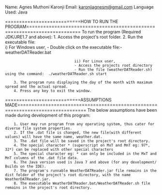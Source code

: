 Name: Agnes Muthoni Karonji
Email: karonjiagnesm@gmail.com
Language Used: Java

===========================HOW TO RUN THE PROGRAM=========================================================================
To run the program (Required JDK/JRE1.7 and above):
		1. Access the project's root folder.
		2. Run the executable file:  
									i) For Windows user, 
								    - Double click on the executable file:- weatherDATReader.bat
									
									ii) For Linux user,
									- Access the projects root directory
									- Run the file (weatherDATReader.sh) using the command:  ./weatherDATReader.sh start
									
		3. The program runs displaying the day of the month with maximum spread and the actual spread.
		4. Press any key to exit the window.




===========================ASSUMPTIONS MADE===============================================================================
The below assumptions have been made during development of this program:

		1. User may run program from any operating system, thus cater for diverse file system properties.
		2. If the .dat file is changed, the new file(with different values) will have the same name, weather.dat.
		3. The .dat file will be saved in the project's root directory.
		4. The special character * (superscript on MxT and MnT eg: 97*, 32*) can be replaced with other special characters 
		5. The special character eg: * can only be included in the MxT and MnT columns of the .dat file data.
		6. The Java version used is Java 7 and above (for any development/ Builds on the IDE).
		7. The program's runnable WeatherDATReader.jar file remains in the dist folder of the project's root directory, with the name WeatherDATReader.jar.
		8. The executable WeatherDATReader.bat/WeatherDATReader.sh file remains in the project's root directory.